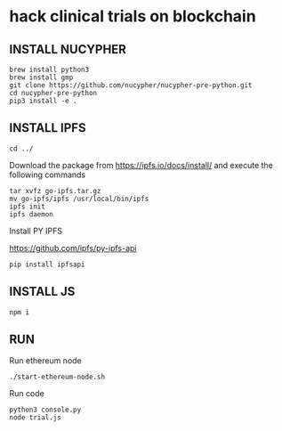 # hack clinical trials on blockchain

## INSTALL NUCYPHER

```
brew install python3
brew install gmp
git clone https://github.com/nucypher/nucypher-pre-python.git
cd nucypher-pre-python
pip3 install -e .
```

## INSTALL IPFS

`cd ../`

Download the package from https://ipfs.io/docs/install/ and execute the following commands

```
tar xvfz go-ipfs.tar.gz
mv go-ipfs/ipfs /usr/local/bin/ipfs
ipfs init
ipfs daemon
```

Install PY IPFS

https://github.com/ipfs/py-ipfs-api

`pip install ipfsapi`

## INSTALL JS

`npm i`

## RUN

Run ethereum node

`./start-ethereum-node.sh`

Run code

```
python3 console.py
node trial.js
```